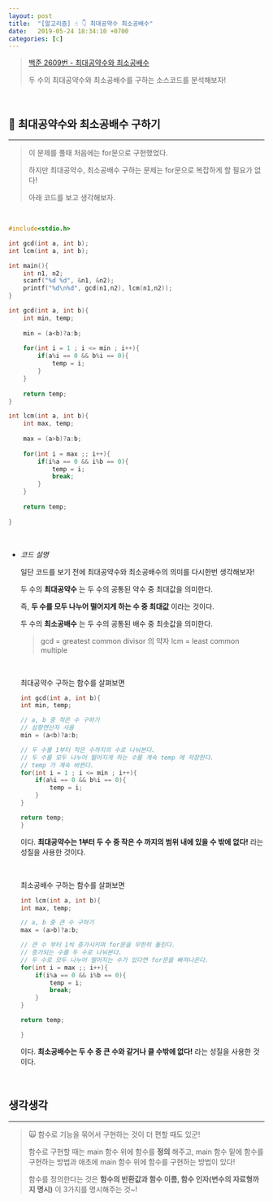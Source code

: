 ```yaml
---
layout: post
title:  "[알고리즘] ☝️ 👇 최대공약수 최소공배수"
date:   2019-05-24 18:34:10 +0700
categories: [c]
---
```


> [백준 2609번 - 최대공약수와 최소공배수](https://www.acmicpc.net/problem/2609) 
>
> 두 수의 최대공약수와 최소공배수를 구하는 소스코드를 분석해보자!

<br>

## 👀 최대공약수와 최소공배수 구하기
---

> 이 문제를 풀때 처음에는 for문으로 구현했었다. 
>
> 하지만 최대공약수, 최소공배수 구하는 문제는 for문으로 복잡하게 할 필요가 없다!
>
> 아래 코드를 보고 생각해보자.

<br>

~~~c
#include<stdio.h>

int gcd(int a, int b);
int lcm(int a, int b);

int main(){
	int n1, n2;
	scanf("%d %d", &n1, &n2);
	printf("%d\n%d", gcd(n1,n2), lcm(n1,n2));	
}

int gcd(int a, int b){
	int min, temp;
	
	min = (a<b)?a:b;
	
	for(int i = 1 ; i <= min ; i++){
		if(a%i == 0 && b%i == 0){
			temp = i;
		}
	}
	
	return temp;
} 

int lcm(int a, int b){
	int max, temp;
	
	max = (a>b)?a:b;
	
	for(int i = max ;; i++){
		if(i%a == 0 && i%b == 0){
			temp = i;
			break;
		}
	}
	
	return temp;
	
}
~~~

<br>

- _코드 설명_

	일단 코드를 보기 전에 최대공약수와 최소공배수의 의미를 다시한번 생각해보자!

	두 수의 __최대공약수__ 는 두 수의 공통된 약수 중 최대값을 의미한다.

	즉, __두 수를 모두 나누어 떨어지게 하는 수 중 최대값__ 이라는 것이다. 

	두 수의 __최소공배수__ 는 두 수의 공통된 배수 중 최솟값을 의미한다.

	> gcd = greatest common divisor 의 약자
	> lcm = least common multiple

	<br>

	최대공약수 구하는 함수를 살펴보면

	~~~c
	int gcd(int a, int b){
	int min, temp;
	
	// a, b 중 작은 수 구하기
	// 삼항연산자 사용
	min = (a<b)?a:b;
	
	// 두 수를 1부터 작은 수까지의 수로 나눠본다.
	// 두 수를 모두 나누어 떨어지게 하는 수를 계속 temp 에 저장한다.
	// temp 가 계속 바뀐다.
	for(int i = 1 ; i <= min ; i++){
		if(a%i == 0 && b%i == 0){
			temp = i;
		}
	}
	
	return temp;
	} 	
	~~~

	이다. __최대공약수는 1부터 두 수 중 작은 수 까지의 범위 내에 있을 수 밖에 없다!__ 라는 성질을 사용한 것이다.

	<br>

	최소공배수 구하는 함수를 살펴보면

	~~~c
	int lcm(int a, int b){
	int max, temp;
	
	// a, b 중 큰 수 구하기
	max = (a>b)?a:b;
	
	// 큰 수 부터 1씩 증가시키며 for문을 무한히 돌린다.
	// 증가되는 수를 두 수로 나눠본다.
	// 두 수로 모두 나누어 떨어지는 수가 있다면 for문을 빠져나온다.
	for(int i = max ;; i++){
		if(i%a == 0 && i%b == 0){
			temp = i;
			break;
		}
	}
	
	return temp;
	
	}
	~~~

	이다. __최소공배수는 두 수 중 큰 수와 같거나 클 수밖에 없다!__ 라는 성질을 사용한 것이다.

	<br>

## 생각생각
---

> 🙀 함수로 기능을 묶어서 구현하는 것이 더 편할 때도 있군!
>
> 함수로 구현할 때는 main 함수 위에 함수를 __정의__ 해주고, main 함수 밑에 함수를 구현하는 방법과 애초에 main 함수 위에 함수를 구현하는 방법이 있다!
>
> 함수를 정의한다는 것은 __함수의 반환값과 함수 이름, 함수 인자(변수의 자료형까지 명시)__ 이 3가지를 명시해주는 것~!


	

